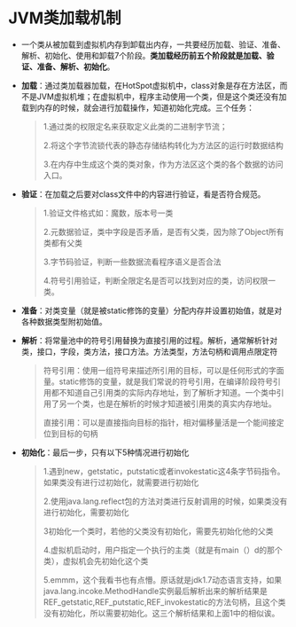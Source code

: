 # JVM类加载机制

- 一个类从被加载到虚拟机内存到卸载出内存，一共要经历加载、验证、准备、解析、初始化、使用和卸载7个阶段。**类加载经历前五个阶段就是加载、验证、准备、解析、初始化**。

- **加载**：通过类加载器加载，在HotSpot虚拟机中，class对象是存在方法区，而不是JVM虚拟机堆；在虚拟机中，程序主动使用一个类，但是这个类还没有加载到内存的时候，就会进行加载操作，知道初始化完成。三个任务：

  > 1.通过类的权限定名来获取定义此类的二进制字节流；
  >
  > 2.将这个字节流锁代表的静态存储结构转化为方法区的运行时数据结构
  >
  > 3.在内存中生成这个类的类对象，作为方法区这个类的各个数据的访问入口。

- **验证**：在加载之后要对class文件中的内容进行验证，看是否符合规范。

  > 1.验证文件格式如：魔数，版本号一类
  >
  > 2.元数据验证，类中字段是否矛盾，是否有父类，因为除了Object所有类都有父类
  >
  > 3.字节码验证，判断一些数据流看程序语义是否合法
  >
  > 4.符号引用验证，判断全限定名是否可以找到对应的类，访问权限一类。

- **准备**：对类变量（就是被static修饰的变量）分配内存并设置初始值，就是对各种数据类型附初始值。

- **解析**：将常量池中的符号引用替换为直接引用的过程。解析，通常解析针对类，接口，字段，类方法，接口方法。方法类型，方法句柄和调用点限定符

  > 符号引用：使用一组符号来描述所引用的目标，可以是任何形式的字面量。static修饰的变量，就是我们常说的符号引用，在编译阶段符号引用都不知道自己引用类的实际内存地址，到了解析才知道。一个类中引用了另一个类，也是在解析的时候才知道被引用类的真实内存地址。
  >
  > 直接引用：可以是直接指向目标的指针，相对偏移量活是一个能间接定位到目标的句柄

- **初始化**：最后一步，只有以下5种情况进行初始化

  >1.遇到new，getstatic，putstatic或者invokestatic这4条字节码指令。如果类没有进行过初始化，就需要进行初始化
  >
  >2.使用java.lang.reflect包的方法对类进行反射调用的时候，如果类没有进行初始化，需要初始化
  >
  >3初始化一个类时，若他的父类没有初始化，需要先初始化他的父类
  >
  >4.虚拟机启动时，用户指定一个执行的主类（就是有main（）d的那个类），虚拟机会先初始化这个类
  >
  >5.emmm，这个我看书也有点懵。原话就是jdk1.7动态语言支持，如果java.lang.incoke.MethodHandle实例最后解析出来的解析结果是REF_getstatic,REF_putstatic,REF_invokestatic的方法句柄，且这个类没有初始化，所以需要初始化。这三个解析结果和上面1中的相似诶。